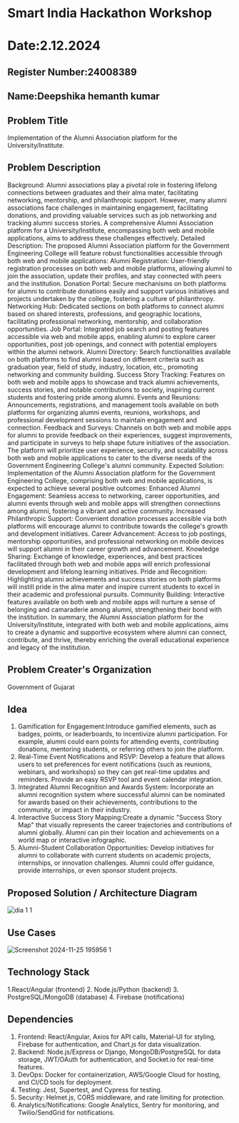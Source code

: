 # Smart India Hackathon Workshop
# Date:2.12.2024
## Register Number:24008389
## Name:Deepshika hemanth kumar
## Problem Title
Implementation of the Alumni Association platform for the University/Institute.
## Problem Description
Background: Alumni associations play a pivotal role in fostering lifelong connections between graduates and their alma mater, facilitating networking, mentorship, and philanthropic support. However, many alumni associations face challenges in maintaining engagement, facilitating donations, and providing valuable services such as job networking and tracking alumni success stories. A comprehensive Alumni Association platform for a University/Institute, encompassing both web and mobile applications, aims to address these challenges effectively. Detailed Description: The proposed Alumni Association platform for the Government Engineering College will feature robust functionalities accessible through both web and mobile applications: Alumni Registration: User-friendly registration processes on both web and mobile platforms, allowing alumni to join the association, update their profiles, and stay connected with peers and the institution. Donation Portal: Secure mechanisms on both platforms for alumni to contribute donations easily and support various initiatives and projects undertaken by the college, fostering a culture of philanthropy. Networking Hub: Dedicated sections on both platforms to connect alumni based on shared interests, professions, and geographic locations, facilitating professional networking, mentorship, and collaboration opportunities. Job Portal: Integrated job search and posting features accessible via web and mobile apps, enabling alumni to explore career opportunities, post job openings, and connect with potential employers within the alumni network. Alumni Directory: Search functionalities available on both platforms to find alumni based on different criteria such as graduation year, field of study, industry, location, etc., promoting networking and community building. Success Story Tracking: Features on both web and mobile apps to showcase and track alumni achievements, success stories, and notable contributions to society, inspiring current students and fostering pride among alumni. Events and Reunions: Announcements, registrations, and management tools available on both platforms for organizing alumni events, reunions, workshops, and professional development sessions to maintain engagement and connection. Feedback and Surveys: Channels on both web and mobile apps for alumni to provide feedback on their experiences, suggest improvements, and participate in surveys to help shape future initiatives of the association. The platform will prioritize user experience, security, and scalability across both web and mobile applications to cater to the diverse needs of the Government Engineering College's alumni community. Expected Solution: Implementation of the Alumni Association platform for the Government Engineering College, comprising both web and mobile applications, is expected to achieve several positive outcomes: Enhanced Alumni Engagement: Seamless access to networking, career opportunities, and alumni events through web and mobile apps will strengthen connections among alumni, fostering a vibrant and active community. Increased Philanthropic Support: Convenient donation processes accessible via both platforms will encourage alumni to contribute towards the college's growth and development initiatives. Career Advancement: Access to job postings, mentorship opportunities, and professional networking on mobile devices will support alumni in their career growth and advancement. Knowledge Sharing: Exchange of knowledge, experiences, and best practices facilitated through both web and mobile apps will enrich professional development and lifelong learning initiatives. Pride and Recognition: Highlighting alumni achievements and success stories on both platforms will instill pride in the alma mater and inspire current students to excel in their academic and professional pursuits. Community Building: Interactive features available on both web and mobile apps will nurture a sense of belonging and camaraderie among alumni, strengthening their bond with the institution. In summary, the Alumni Association platform for the University/Institute, integrated with both web and mobile applications, aims to create a dynamic and supportive ecosystem where alumni can connect, contribute, and thrive, thereby enriching the overall educational experience and legacy of the institution.
## Problem Creater's Organization
Government of Gujarat

## Idea
1. Gamification for Engagement:Introduce gamified elements, such as badges, points, or leaderboards, to incentivize alumni participation. For example, alumni could earn points for attending events, contributing donations, mentoring students, or referring others to join the platform.
2. Real-Time Event Notifications and RSVP: Develop a feature that allows users to set preferences for event notifications (such as reunions, webinars, and workshops) so they can get real-time updates and reminders. Provide an easy RSVP tool and event calendar integration.
3. Integrated Alumni Recognition and Awards System: Incorporate an alumni recognition system where successful alumni can be nominated for awards based on their achievements, contributions to the community, or impact in their industry.
4. Interactive Success Story Mapping:Create a dynamic "Success Story Map" that visually represents the career trajectories and contributions of alumni globally. Alumni can pin their location and achievements on a world map or interactive infographic.
5.  Alumni-Student Collaboration Opportunities: Develop initiatives for alumni to collaborate with current students on academic projects, internships, or innovation challenges. Alumni could offer guidance, provide internships, or even sponsor student projects.

## Proposed Solution / Architecture Diagram
![dia 1 1](https://github.com/user-attachments/assets/3802df15-ed11-4c65-bbe9-474725191a77)


## Use Cases
![Screenshot 2024-11-25 195956 1](https://github.com/user-attachments/assets/a7e86a5f-3f79-4d4d-92e9-752e6250d1a6)


## Technology Stack
 1.React/Angular (frontend)
 2. Node.js/Python (backend)
 3. PostgreSQL/MongoDB (database)
 4. Firebase (notifications)
## Dependencies
1. Frontend: React/Angular, Axios for API calls, Material-UI for styling, Firebase for
 authentication, and Chart.js for data visualization.
 2. Backend: Node.js/Express or Django, MongoDB/PostgreSQL for data storage,
 JWT/OAuth for authentication, and Socket.io for real-time features.
 3. DevOps: Docker for containerization, AWS/Google Cloud for hosting, and CI/CD
 tools for deployment.
 4. Testing: Jest, Supertest, and Cypress for testing.
 5. Security: Helmet.js, CORS middleware, and rate limiting for protection.
 6. Analytics/Notifications: Google Analytics, Sentry for monitoring, and
 Twilio/SendGrid for notifications.


